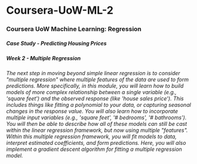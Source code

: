# Coursera-UoW-ML-2
### Coursera UoW Machine Learning: Regression
##### Case Study - Predicting Housing Prices
##### Week 2 - Multiple Regression

<em>
The next step in moving beyond simple linear regression is to consider "multiple regression" where multiple features of the data are used to form predictions.
More specifically, in this module, you will learn how to build models of more complex relationship between a single variable (e.g., 'square feet') and the observed response (like 'house sales price'). This includes things like fitting a polynomial to your data, or capturing seasonal changes in the response value. You will also learn how to incorporate multiple input variables (e.g., 'square feet', '# bedrooms', '# bathrooms'). You will then be able to describe how all of these models can still be cast within the linear regression framework, but now using multiple "features". Within this multiple regression framework, you will fit models to data, interpret estimated coefficients, and form predictions.
Here, you will also implement a gradient descent algorithm for fitting a multiple regression model.
</em>
